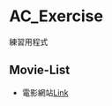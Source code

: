 # AC_Exercise
練習用程式

## Movie-List
- 電影網站[Link](https://kerwinjhong.github.io/ac_exercise/movie-list/index.html)
